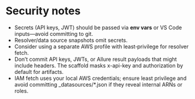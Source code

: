 
# Security notes

- Secrets (API keys, JWT) should be passed via **env vars** or VS Code inputs—avoid committing to git.
- Resolver/data source snapshots omit secrets.
- Consider using a separate AWS profile with least‑privilege for resolver fetch.
- Don’t commit API keys, JWTs, or Allure result payloads that might include headers. The scaffold masks x-api-key and authorization by default for artifacts.
- IAM fetch uses your local AWS credentials; ensure least privilege and avoid committing _datasources/*.json if they reveal internal ARNs or roles.
